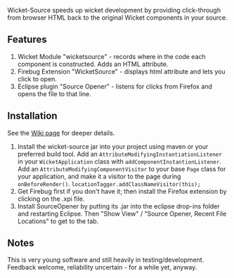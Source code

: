 Wicket-Source speeds up wicket development by providing click-through from browser HTML back to the original Wicket components in your source.

## Features

1. Wicket Module "wicketsource" - records where in the code each component is constructed. Adds an HTML attribute.
2. Firebug Extension "WicketSource" - displays html attribute and lets you click to open.
3. Eclipse plugin "Source Opener" - listens for clicks from Firefox and opens the file to that line.

## Installation

See the [Wiki page](https://github.com/42Lines/wicket-source/wiki) for deeper details.

1. Install the wicket-source jar into your project using maven or your preferred build tool.  Add an `AttributeModifyingInstantiationListener` in your `WicketApplication` class with `addComponentInstantionListener`.  Add an `AttributeModifyingComponentVisitor` to your base `Page` class for your application, and make it a visitor to the page during `onBeforeRender()`. `locationTagger.addClassNameVisitor(this);`
2. Get Firebug first if you don't have it; then install the Firefox extension by clicking on the .xpi file.
3. Install SourceOpener by putting its .jar into the eclipse drop-ins folder and restarting Eclipse. Then "Show View" / "Source Opener, Recent File Locations" to get to the tab.


## Notes

This is very young software and still heavily in testing/development.  Feedback welcome, reliability uncertain - for a while yet, anyway. 

